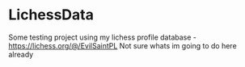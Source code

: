 # LichessData
Some testing project using my lichess profile database - https://lichess.org/@/EvilSaintPL
Not sure whats im going to do here already
